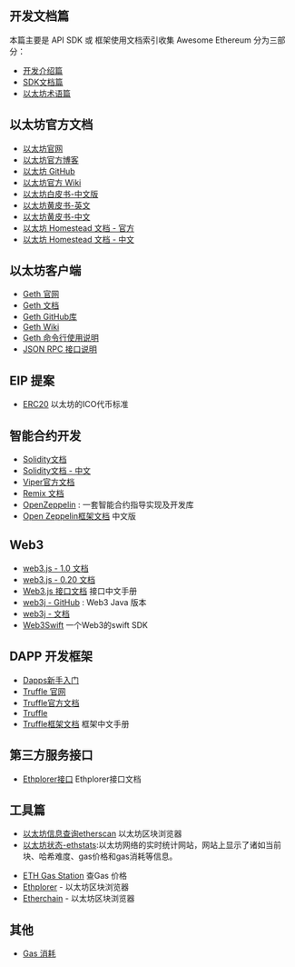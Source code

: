 
## 开发文档篇

本篇主要是 API SDK 或 框架使用文档索引收集
Awesome Ethereum 分为三部分：
* [开发介绍篇](ethereum/readme.md)
* [SDK文档篇](ethereum/dev.md)
* [以太坊术语篇](ethereum/GLOSSARY.md)


## 以太坊官方文档

* [以太坊官网](https://www.ethereum.org/)
* [以太坊官方博客](https://blog.ethereum.org)
* [以太坊 GitHub](https://github.com/ethereum)
* [以太坊官方 Wiki](https://github.com/ethereum/wiki/wiki)
* [以太坊白皮书-中文版](http://ethfans.org/posts/ethereum-whitepaper)
* [以太坊黄皮书-英文](https://ethereum.github.io/yellowpaper/paper.pdf)
* [以太坊黄皮书-中文](https://github.com/riversyang/ethereum_yellowpaper)
* [以太坊 Homestead 文档 - 官方](http://www.ethdocs.org/en/latest/)
* [以太坊 Homestead 文档 - 中文](http://ethdoc.cn/)


## 以太坊客户端

* [Geth 官网](https://geth.ethereum.org/)
* [Geth 文档](https://geth.ethereum.org/docs/)
* [Geth GitHub库 ](https://github.com/ethereum/go-ethereum)
* [Geth Wiki](https://github.com/ethereum/go-ethereum/wiki)
* [Geth 命令行使用说明](https://github.com/ethereum/go-ethereum/wiki/Command-Line-Options)
* [JSON RPC 接口说明](https://github.com/ethereum/wiki/wiki/JSON-RPC)

## EIP 提案

- [ERC20](https://github.com/ethereum/EIPs/blob/master/EIPS/eip-20.md) 以太坊的ICO代币标准

## 智能合约开发

* [Solidity文档](https://solidity.readthedocs.io/en/latest/)
* [Solidity文档 - 中文](https://solidity-cn.readthedocs.io)
* [Viper官方文档](https://viper.readthedocs.io/en/latest/index.html)
* [Remix 文档](https://remix.readthedocs.io/en/latest/)
* [OpenZeppelin](https://github.com/OpenZeppelin/openzeppelin-solidity) : 一套智能合约指导实现及开发库
* [Open Zeppelin框架文档](http://zeppelin.tryblockchain.org/) 中文版


## Web3

* [web3.js - 1.0 文档](https://web3js.readthedocs.io/en/1.0/)
* [web3.js - 0.20 文档](https://web3js.readthedocs.io/en/1.0/)
* [Web3.js 接口文档](https://web3.learnblockchain.cn/) 接口中文手册
* [web3j - GitHub](https://github.com/web3j/web3j) : Web3 Java 版本
* [web3j - 文档](https://docs.web3j.io/)
* [Web3Swift](https://github.com/BANKEX/web3swift) 一个Web3的swift SDK

## DAPP 开发框架

* [Dapps新手入门](https://dappsforbeginners.wordpress.com/)
* [Truffle 官网](https://truffleframework.com/)
* [Truffle官方文档](http://truffleframework.com/docs/)
* [Truffle](https://github.com/trufflesuite/truffle)
* [Truffle框架文档](http://truffle.tryblockchain.org/) 框架中文手册

## 第三方服务接口


- [Ethplorer接口](https://github.com/EverexIO/Ethplorer/wiki/Ethplorer-API?from=etop) Ethplorer接口文档


## 工具篇
* [以太坊信息查询etherscan](http://etherscan.io/) 以太坊区块浏览器
* [以太坊状态-ethstats](https://ethstats.net/):以太坊网络的实时统计网站，网站上显示了诸如当前块、哈希难度、gas价格和gas消耗等信息。
- [ETH Gas Station](https://ethgasstation.info/) 查Gas 价格
- [Ethplorer](https://ethplorer.io/) - 以太坊区块浏览器
- [Etherchain](https://www.etherchain.org/) - 以太坊区块浏览器

## 其他

* [Gas 消耗](OPCODE_Gas.pdf)



